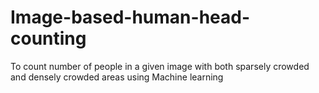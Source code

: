 # Image-based-human-head-counting
To count number of people in a given image with both sparsely crowded and densely crowded areas using Machine learning
